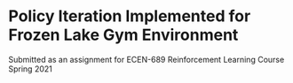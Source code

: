 # Policy Iteration Implemented for Frozen Lake Gym Environment
Submitted as an assignment for ECEN-689 Reinforcement Learning Course Spring 2021
